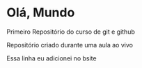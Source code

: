 # Olá, Mundo
 Primeiro Repositório do curso de git e github

 Repositório criado durante uma aula ao vivo

Essa linha eu adicionei no bsite

